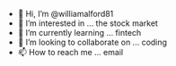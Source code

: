 - 👋 Hi, I’m @williamalford81
- 👀 I’m interested in ... the stock market
- 🌱 I’m currently learning ... fintech 
- 💞️ I’m looking to collaborate on ... coding
- 📫 How to reach me ... email

<!---
williamalford81/williamalford81 is a ✨ special ✨ repository because its `README.md` (this file) appears on your GitHub profile.
You can click the Preview link to take a look at your changes.
--->
